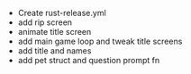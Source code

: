 - Create rust-release.yml
- add rip screen
- animate title screen
- add main game loop and tweak title screens
- add title and names
- add pet struct and question prompt fn
